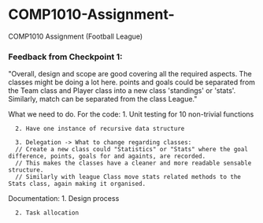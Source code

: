 # COMP1010-Assignment-
COMP1010 Assignment (Football League) 

### Feedback from Checkpoint 1:
"Overall, design and scope are good covering all the required aspects. The classes might be doing a lot here. points and goals could be separated from the Team class and Player class into a new class 'standings' or 'stats'. Similarly, match can be separated from the class League."

What we need to do.
  For the code:
      1. Unit testing for 10 non-trivial functions
      
      2. Have one instance of recursive data structure
      
      3. Delegation -> What to change regarding classes: 
      // Create a new class could "Statistics" or "Stats" where the goal difference, points, goals for and againts, are recorded. 
      // This makes the classes have a cleaner and more readable sensable structure.
      // Similarly with league Class move stats related methods to the Stats class, again making it organised.

  
  
  
  
  
  Documentation:
      1. Design process 
      
      2. Task allocation
  
